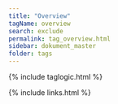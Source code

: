```yaml
---
title: "Overview"
tagName: overview
search: exclude
permalink: tag_overview.html
sidebar: dokument_master
folder: tags
---
```

{% include taglogic.html %}

{% include links.html %}
